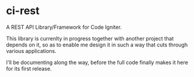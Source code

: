 # ci-rest
A REST API Library/Framework for Code Igniter.

This library is currenlty in progress together with another project that depends on it, so as to enable me design it in such a way that cuts through various applications.

I'll be documenting along the way, before the full code finally makes it here for its first release.
